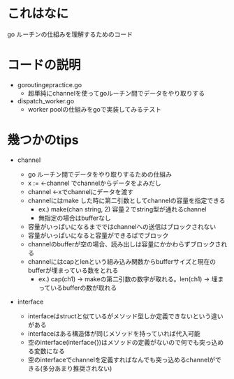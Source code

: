 # これはなに

go ルーチンの仕組みを理解するためのコード

# コードの説明

- goroutingepractice.go
  - 超単純にchannelを使ってgoルーチン間でデータをやり取りする
- dispatch_worker.go
  - worker poolの仕組みをgoで実装してみるテスト

# 幾つかのtips

- channel
  - go ルーチン間でデータをやり取りするための仕組み
  - x := <-channel でchannelからデータをよみだし
  - channel <-xでchannelにデータを渡す
  - channelにはmake した時に第二引数としてchannelの容量を指定できる
    - ex.) make(chan string, 2) 容量２でstring型が通れるchannel
    - 無指定の場合はbufferなし
  - 容量がいっぱいになるまでではchannelへの送信はブロックされない
  - 容量がいっぱいになると容量ができるばでブロック
  - channelのbufferが空の場合、読み出しは容量にかかわらずブロックされる
  - channelにはcapとlenという組み込み関数からbufferサイズと現在のbufferが埋まっている数をとれる
    - ex.) cap(ch1) -> makeの第二引数の数字が取れる。len(ch1) -> 埋まっているbufferの数が取れる

- interface
  - interfaceはstructと似ているがメソッド型しか定義できないという違いがある
  - interfaceはある構造体が同じメソッドを持っていれば代入可能
  - 空のinterface(interface{})はメソッドの定義がないので何でも突っ込める変数になる
  - 空のinterfaceでchannelを定義すればなんでも突っ込めるchannelができる(多分あまり推奨されない)

